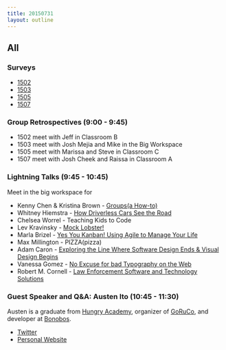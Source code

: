 ```yaml
---
title: 20150731
layout: outline
---
```


## All

### Surveys

* [1502](https://docs.google.com/a/casimircreative.com/forms/d/1AazgLtnHY_mnn6Q7sn0D4rwA7Nre7PNyV2DrWwQ-wG0/viewform)
* [1503](https://docs.google.com/a/casimircreative.com/forms/d/1o50ml_kfEv_5J42BpwPJrq4JQW5uwwmL1_Y6zfiS-ug/viewform)
* [1505](https://docs.google.com/a/casimircreative.com/forms/d/1tfKXGd3sGrFihSLLIGPdeT3du9sGJTlGfp20lwbLNdE/viewform)
* [1507](https://docs.google.com/a/casimircreative.com/forms/d/1sj2ri5K3L8xdFfzRJCqCqINyxMR4ogCkTprqggZC1LE/viewform)

### Group Retrospectives (9:00 - 9:45)

* 1502 meet with Jeff in Classroom B
* 1503 meet with Josh Mejia and Mike in the Big Workspace
* 1505 meet with Marissa and Steve in Classroom C
* 1507 meet with Josh Cheek and Raissa in Classroom A

### Lightning Talks (9:45 - 10:45)

Meet in the big workspace for

* Kenny Chen & Kristina Brown - [Groups(a How-to)](https://gist.github.com/kristinabrown/a4360701b899cc807959)
* Whitney Hiemstra - [How Driverless Cars See the Road](https://gist.github.com/whithub/93645e3e3d519d80d425)
* Chelsea Worrel - Teaching Kids to Code
* Lev Kravinsky - [Mock Lobster!](https://gist.github.com/levthedev/7cf717c5ff78014f2a23)
* Marla Brizel - [Yes You Kanban! Using Agile to Manage Your Life](https://gist.github.com/marlabrizel/97e3864d1fa0091efbad)
* Max Millington - PIZZA(pizza)
* Adam Caron - [Exploring the Line Where Software Design Ends & Visual Design Begins](https://gist.github.com/adamcaron/4413ae0598e5163007ac)
* Vanessa Gomez - [No Excuse for bad Typography on the Web](https://gist.github.com/vanegomez/0760da668eced70dcc00)
* Robert M. Cornell - [Law Enforcement Software and Technology Solutions](https://gist.github.com/RMCornell/ef6662da4c53bc9689e7)

### Guest Speaker and Q&A: Austen Ito (10:45 - 11:30)

Austen is a graduate from [Hungry Academy][ha], organizer of [GoRuCo][goruco], and developer at [Bonobos][].

* [Twitter](https://twitter.com/austenito)
* [Personal Website](https://www.austenito.com)

[ha]: http://www.hungryacademy.com
[goruco]: http://goruco.com
[Bonobos]: http://bonobos.com


